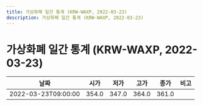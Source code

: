 ```yaml
---
title: 가상화폐 일간 통계 (KRW-WAXP, 2022-03-23)
description: 가상화폐 일간 통계 (KRW-WAXP, 2022-03-23)
---
```


가상화폐 일간 통계 (KRW-WAXP, 2022-03-23)
===

|날짜|시가|저가|고가|종가|비고|
|--|--|--|--|--|--|
|2022-03-23T09:00:00|354.0|347.0|364.0|361.0|    |
